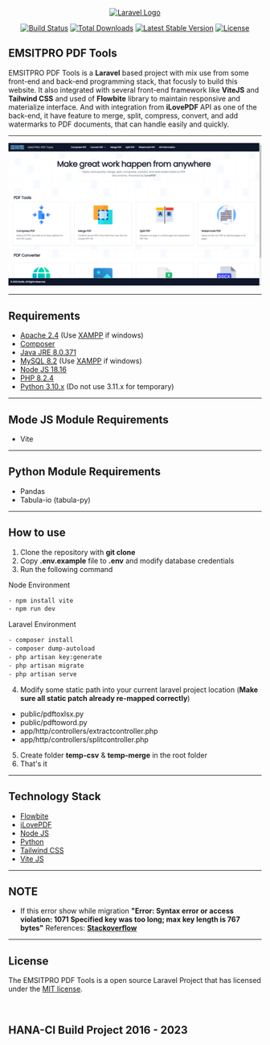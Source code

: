 <p align="center"><a href="https://laravel.com" target="_blank"><img src="https://raw.githubusercontent.com/laravel/art/master/logo-lockup/5%20SVG/2%20CMYK/1%20Full%20Color/laravel-logolockup-cmyk-red.svg" width="400" alt="Laravel Logo"></a></p>

<p align="center">
<a href="https://github.com/laravel/framework/actions"><img src="https://github.com/laravel/framework/workflows/tests/badge.svg" alt="Build Status"></a>
<a href="https://packagist.org/packages/laravel/framework"><img src="https://img.shields.io/packagist/dt/laravel/framework" alt="Total Downloads"></a>
<a href="https://packagist.org/packages/laravel/framework"><img src="https://img.shields.io/packagist/v/laravel/framework" alt="Latest Stable Version"></a>
<a href="https://packagist.org/packages/laravel/framework"><img src="https://img.shields.io/packagist/l/laravel/framework" alt="License"></a>
</p>

## EMSITPRO PDF Tools
EMSITPRO PDF Tools is a __Laravel__ based project with mix use from some front-end and back-end programming stack, that focusly to build this website. It also integrated with several front-end framework like __ViteJS__ and __Tailwind CSS__ and used of __Flowbite__ library to maintain responsive and materialize interface. And with integration from __iLovePDF__ API as one of the back-end, it have feature to merge, split, compress, convert, and add watermarks to PDF documents, that can handle easily and quickly.

---

![EMS](screenshot/1.png)

---

## Requirements

- [Apache 2.4](https://httpd.apache.org/download.cgi) (Use [XAMPP](https://www.apachefriends.org/download.html) if windows)
- [Composer](http://getcomposer.org/)
- [Java JRE 8.0.371](https://www.java.com/en/download/manual.jsp)
- [MySQL 8.2](https://www.mysql.com/downloads/) (Use [XAMPP](https://www.apachefriends.org/download.html) if windows)
- [Node JS 18.16](https://nodejs.org/en)
- [PHP 8.2.4](https://www.php.net/downloads.php)
- [Python 3.10.x](https://www.python.org/downloads/release/python-31011/) (Do not use 3.11.x for temporary)

---

## Mode JS Module Requirements

- Vite

---

## Python Module Requirements

- Pandas
- Tabula-io (tabula-py)

---

## How to use

1. Clone the repository with __git clone__
2. Copy __.env.example__ file to __.env__ and modify database credentials
3. Run the following command

Node Environment
```bash
- npm install vite
- npm run dev
```

Laravel Environment
```bash
- composer install
- composer dump-autoload
- php artisan key:generate
- php artisan migrate
- php artisan serve
```

4. Modify some static path into your current laravel project location (__Make sure all static patch already re-mapped correctly__)
- public/pdftoxlsx.py
- public/pdftoword.py
- app/http/controllers/extractcontroller.php
- app/http/controllers/splitcontroller.php

5. Create folder __temp-csv__ & __temp-merge__ in the root folder
6. That's it

---

## Technology Stack
- [Flowbite](https://flowbite.com/)
- [iLovePDF](https://developer.ilovepdf.com/)
- [Node JS](https://nodejs.org/en)
- [Python](https://www.python.org/)
- [Tailwind CSS](https://tailwindcss.com/)
- [Vite JS](https://vitejs.dev/)

---

## NOTE
- If this error show while migration __"Error: Syntax error or access violation: 1071 Specified key was too long; max key length is 767 bytes"__
  References: __[Stackoverflow](https://stackoverflow.com/questions/42244541/laravel-migration-error-syntax-error-or-access-violation-1071-specified-key-wa)__

---

## License
The EMSITPRO PDF Tools is a open source Laravel Project that has licensed under the [MIT license](https://opensource.org/licenses/MIT).

<br>

## HANA-CI Build Project 2016 - 2023